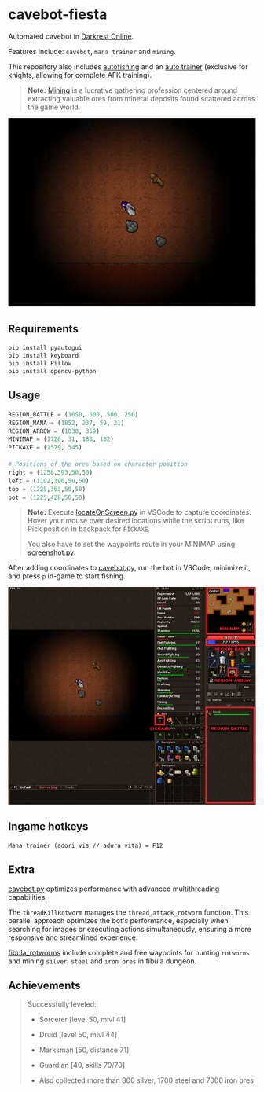 # cavebot-fiesta

Automated cavebot in [Darkrest Online](https://darkrest.online/?news).

Features include: `cavebot`, `mana trainer` and `mining`.

This repository also includes [autofishing](https://github.com/felipevzps/cavebot-fiesta/blob/main/autofishing.py) and an [auto trainer](https://github.com/felipevzps/cavebot-fiesta/blob/main/trainer.py) (exclusive for knights, allowing for complete AFK training).

> **Note:** [Mining](https://darkrest-online.gitbook.io/darkrest.online-wiki/gathering-and-crafting/gathering) is a lucrative gathering profession centered around extracting valuable ores from mineral deposits found scattered across the game world.

![](https://github.com/felipevzps/cavebot-fiesta/blob/main/images/cavebot-fiesta.png)

## Requirements

```
pip install pyautogui
pip install keyboard
pip install Pillow
pip install opencv-python
```

## Usage

```python
REGION_BATTLE = (1650, 500, 500, 250)
REGION_MANA = (1852, 237, 59, 21)
REGION_ARROW = (1830, 359)
MINIMAP = (1728, 31, 183, 182)
PICKAXE = (1579, 545)

# Positions of the ores based on character position
right = (1258,393,50,50)
left = (1192,396,50,50)
top = (1225,363,50,50)
bot = (1225,428,50,50)
```

>**Note:** Execute [locateOnScreen.py](https://github.com/felipevzps/cavebot-fiesta/blob/main/locateOnScreen.py) in VSCode to capture coordinates. Hover your mouse over desired locations while the script runs, like Pick position in backpack for `PICKAXE`.
>
>You also have to set the waypoints route in your MINIMAP using [screenshot.py](https://github.com/felipevzps/cavebot-fiesta/blob/main/screenshot.py).

After adding coordinates to [cavebot.py](https://github.com/felipevzps/cavebot-fiesta/blob/main/fibula_rotworms/cavebot.py), run the bot in VSCode, minimize it, and press `p` in-game to start fishing.

![](https://github.com/felipevzps/cavebot-fiesta/blob/main/images/positions.PNG)

## Ingame hotkeys

```
Mana trainer (adori vis // adura vita) = F12
```

## Extra

[cavebot.py](https://github.com/felipevzps/cavebot-fiesta/blob/main/fibula_rotworms/cavebot.py) optimizes performance with advanced multithreading capabilities.

The `threadKillRotworm` manages the `thread_attack_rotworm` function. This parallel approach optimizes the bot's performance, especially when searching for images or executing actions simultaneously, ensuring a more responsive and streamlined experience.

[fibula_rotworms](https://github.com/felipevzps/cavebot-fiesta/tree/main/fibula_rotworms) include complete and free waypoints for hunting `rotworms` and mining `silver`, `steel` and `iron ores` in fibula dungeon.

## Achievements
> Successfully leveled:
> - Sorcerer [level 50, mlvl 41]
> - Druid [level 50, mlvl 44]
> - Marksman [50, distance 71]
> - Guardian [40, skills 70/70]
>
> - Also collected more than 800 silver, 1700 steel and 7000 iron ores
